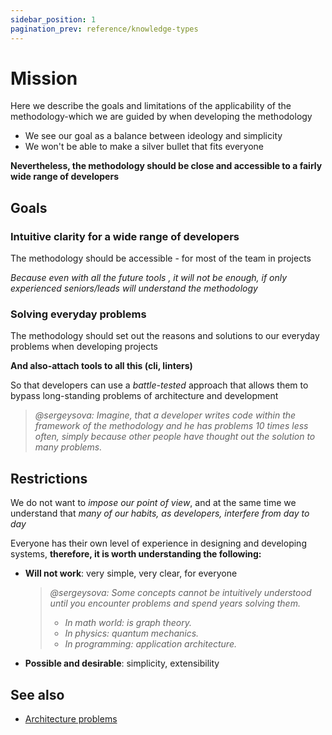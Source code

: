 ```yaml
---
sidebar_position: 1
pagination_prev: reference/knowledge-types
---
```


# Mission

Here we describe the goals and limitations of the applicability of the methodology-which we are guided by when developing the methodology

- We see our goal as a balance between ideology and simplicity
- We won't be able to make a silver bullet that fits everyone

**Nevertheless, the methodology should be close and accessible to a fairly wide range of developers**

## Goals

### Intuitive clarity for a wide range of developers

The methodology should be accessible - for most of the team in projects

*Because even with all the future tools , it will not be enough, if only experienced seniors/leads will understand the methodology*

### Solving everyday problems

The methodology should set out the reasons and solutions to our everyday problems when developing projects

**And also-attach tools to all this (cli, linters)**

So that developers can use a *battle-tested* approach that allows them to bypass long-standing problems of architecture and development

> *@sergeysova: Imagine, that a developer writes code within the framework of the methodology and he has problems 10 times less often, simply because other people have thought out the solution to many problems.*

## Restrictions

We do not want to *impose our point of view*, and at the same time we understand that *many of our habits, as developers, interfere from day to day*

Everyone has their own level of experience in designing and developing systems, **therefore, it is worth understanding the following:**

- **Will not work**: very simple, very clear, for everyone
    > *@sergeysova: Some concepts cannot be intuitively understood until you encounter problems and spend years solving them.*
    >
    > - *In math world: is graph theory.*
    > - *In physics: quantum mechanics.*
    > - *In programming: application architecture.*

- **Possible and desirable**: simplicity, extensibility

## See also

- [Architecture problems][refs-architecture--problems]

[refs-architecture--problems]: /docs/concepts/architecture#problems
